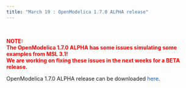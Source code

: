 ```yaml
---
title: "March 19 : OpenModelica 1.7.0 ALPHA release"
---
```

<p>&nbsp;</p>
<p><strong><span style="color: red;">NOTE:<br />The OpenModelica 1.7.0 ALPHA has some issues simulating some examples from MSL 3.1!<br />We are working on fixing these issues in the next weeks for a BETA release.</span></strong></p>
<p>OpenModelica 1.7.0 ALPHA release can be downloaded&nbsp;<a style="color: #1b57b1; text-decoration: none; font-weight: normal;" href="http://build.openmodelica.org/omc/builds/windows/releases/1.7.0/alpha">here</a>.</p>
<p>&nbsp;</p>